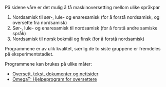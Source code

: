 På sidene våre er det mulig å få maskinoversetting mellom ulike språkpar

1.  Nordsamisk til sør-, lule- og enaresamisk (for å forstå nordsamisk,
    og oversette fra nordsamisk)
2.  Sør-, lule- og enaresamisk til nordsamisk (for å forstå andre
    samiske språk)
3.  Nordsamisk til norsk bokmål og finsk (for å forstå nordsamisk)

Programmene er av ulik kvalitet, særlig de to siste gruppene er
fremdeles på eksperimentstadiet.

Programmene kan brukes på ulike måter:

-   [Oversett, tekst, dokumenter og
    nettsider](http://gtweb.uit.no/jorgal/index.nob.html)
-   [OmegaT: Hjelpeprogram for oversettere](omegat.nob.html)
